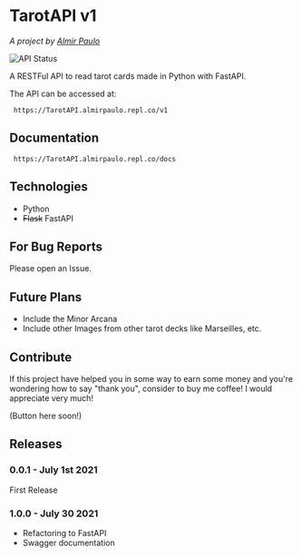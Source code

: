 # TarotAPI v1
*A project by [Almir Paulo](https://almirpaulo.github.io/)*

![API Status](https://img.shields.io/website?down_color=red&down_message=Down%2C%20by%20now...&style=for-the-badge&up_color=green&up_message=UP%21&url=https%3A%2F%2Ftarotapi.almirpaulo.repl.co%2Fv1)

A RESTFul API to read tarot cards made in Python with FastAPI. 

The API can be accessed at:  
    
     https://TarotAPI.almirpaulo.repl.co/v1

## Documentation

     https://TarotAPI.almirpaulo.repl.co/docs
 

## Technologies

* Python
* ~~Flask~~ FastAPI

## For Bug Reports

Please open an Issue.

## Future Plans

* Include the Minor Arcana
* Include other Images from other tarot decks like Marseilles, etc. 

## Contribute
If this project have helped you in some way to earn some money and you're wondering how to say "thank you", consider to buy me coffee! I would appreciate very much!
 
(Button here soon!)

## Releases

### 0.0.1 - July 1st 2021 

First Release

### 1.0.0 - July 30 2021
* Refactoring to FastAPI
* Swagger documentation


